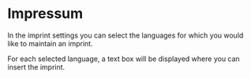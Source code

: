 # Impressum

In the imprint settings you can select the languages for which you would like to maintain an imprint.

For each selected language, a text box will be displayed where you can insert the imprint.
